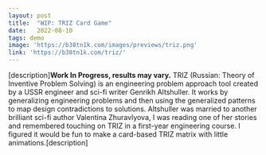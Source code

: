 ```yaml
---
layout: post
title:  "WIP: TRIZ Card Game"
date:   2022-08-10
tags: demo
image: 'https://b38tn1k.com/images/previews/triz.png'
link: 'https://b38tn1k.com/triz/'
---
```


[description]<strong>Work In Progress, results may vary.</strong> TRIZ (Russian: Theory of Inventive Problem Solving) is an engineering problem approach tool created by a USSR engineer and sci-fi writer Genrikh Altshuller. It works by generalizing engineering problems and then using the generalized patterns to map design contradictions to solutions.  Altshuller was married to another brilliant sci-fi author Valentina Zhuravlyova, I was reading one of her stories and remembered touching on TRIZ in a first-year engineering course. I figured it would be fun to make a card-based TRIZ matrix with little animations.[description]
